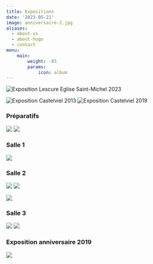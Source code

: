 ```yaml
---
title: Expositions
date: '2023-05-21'
image: anniversaire-2.jpg
aliases:
  - about-us
  - about-hugo
  - contact
menu:
    main: 
        weight: -85
        params:
            icon: album
---
```


![Exposition Lescure Eglise Saint-Michel 2023](exposition-lescure-2023.jpg)

![Exposition Castelviel 2013](castelviel-2013.jpg)  ![Exposition Castelviel 2019](castelart-2019.jpg)

### Préparatifs

![](preparatifs-2.jpg)  ![](preparatifs-1.jpg)

### Salle 1

![](salle-1.jpg)

### Salle 2

![](salle-2-1.jpg)  ![](salle-2-2.jpg)

![](salle-2-3.jpg)

### Salle 3

![](salle-3-1.jpg)  ![](salle-3-2.jpg)

### Exposition anniversaire 2019

![](anniversaire-1.jpg)





